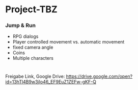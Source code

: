 # Project-TBZ

### Jump & Run

- RPG dialogs
- Player controlled movement vs. automatic movement
- fixed camera angle
- Coins
- Multiple characters


#

Freigabe Link, Google Drive: https://drive.google.com/open?id=13hTl4B9w3jIo46_EF9EuZ1ZEFw-gKF-Q
